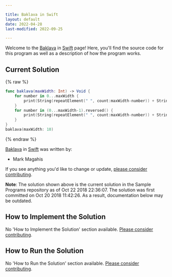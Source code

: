 ```yaml
---

title: Baklava in Swift
layout: default
date: 2022-04-28
last-modified: 2022-09-25

---
```


Welcome to the [Baklava](https://sampleprograms.io/projects/baklava) in [Swift](https://sampleprograms.io/languages/swift) page! Here, you'll find the source code for this program as well as a description of how the program works.

## Current Solution

{% raw %}

```swift
func baklava(maxWidth: Int) -> Void {
    for number in 0...maxWidth {
        print(String(repeatElement(" ", count:maxWidth-number)) + String(repeatElement("*", count:number*2+1)))
    }
    for number in (0...maxWidth-1).reversed() {
        print(String(repeatElement(" ", count:maxWidth-number)) + String(repeatElement("*", count:number*2+1)))
    }
}
baklava(maxWidth: 10)
```

{% endraw %}

[Baklava](https://sampleprograms.io/projects/baklava) in [Swift](https://sampleprograms.io/languages/swift) was written by:

- Mark Magahis

If you see anything you'd like to change or update, [please consider contributing](https://github.com/TheRenegadeCoder/sample-programs).

**Note**: The solution shown above is the current solution in the Sample Programs repository as of Oct 22 2018 22:36:07. The solution was first committed on Oct 20 2018 11:42:26. As a result, documentation below may be outdated.

## How to Implement the Solution

No 'How to Implement the Solution' section available. [Please consider contributing](https://github.com/TheRenegadeCoder/sample-programs-website).

## How to Run the Solution

No 'How to Run the Solution' section available. [Please consider contributing](https://github.com/TheRenegadeCoder/sample-programs-website).